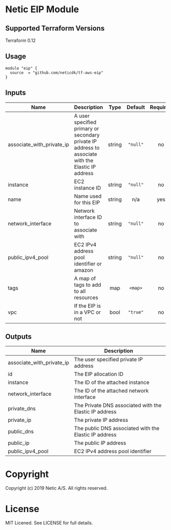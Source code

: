 # Netic EIP Module

## Supported Terraform Versions

Terraform 0.12

## Usage

```hcl
module "eip" {
  source  = "github.com/neticdk/tf-aws-eip"
}
```

<!---BEGINNING OF PRE-COMMIT-TERRAFORM DOCS HOOK--->
## Inputs

| Name | Description | Type | Default | Required |
|------|-------------|:----:|:-----:|:-----:|
| associate\_with\_private\_ip | A user specified primary or secondary private IP address to associate with the Elastic IP address | string | `"null"` | no |
| instance | EC2 instance ID | string | `"null"` | no |
| name | Name used for this EIP | string | n/a | yes |
| network\_interface | Network interface ID to associate with | string | `"null"` | no |
| public\_ipv4\_pool | EC2 IPv4 address pool identifier or amazon | string | `"null"` | no |
| tags | A map of tags to add to all resources | map | `<map>` | no |
| vpc | If the EIP is in a VPC or not | bool | `"true"` | no |

## Outputs

| Name | Description |
|------|-------------|
| associate\_with\_private\_ip | The user specified private IP address |
| id | The EIP allocation ID |
| instance | The ID of the attached instance |
| network\_interface | The ID of the attached network interface |
| private\_dns | The Private DNS associated with the Elastic IP address |
| private\_ip | The private IP address |
| public\_dns | The public DNS associated with the Elastic IP address |
| public\_ip | The public IP address |
| public\_ipv4\_pool | EC2 IPv4 address pool identifier |

<!---END OF PRE-COMMIT-TERRAFORM DOCS HOOK--->

# Copyright
Copyright (c) 2019 Netic A/S. All rights reserved.

# License
MIT Licened. See LICENSE for full details.

